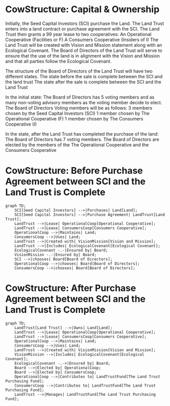 # CowStructure: Capital & Ownership
Initially, the Seed Capital Investors (SCI) purchase the Land.
The Land Trust enters into a land contract or purchase agreement with the SCI.
The Land Trust then grants a 99 year lease to two cooperatives:
 An Operational Cooperative  (Facilities or F)
 A Consumers Cooperative (Insiders of I)
The Land Trust will be created with Vision and Mission statement along with an Ecological Covenant.
The Board of Directors of the Land Trust will serve to ensure that the use of the land is in alignment with the Vision and Mission and that all parties follow the Ecological Covenant.

The structure of the Board of Directors of the Land Trust will have two different states.
The state before the sale is complete between the SCI and the land trust
The state after the sale is complete between the SCI and the Land Trust

In the initial state:
The Board of Directors has 5 voting members and as many non-voting advisory members as the voting member decide to elect.
The Board of Directors Voting members will be as follows:
3 members chosen by the Seed Capital Investors (SCI)
1 member chosen by The Operational Cooperative (F)
1 member chosen by The Consumers Cooperative (I)

In the state, after the Land Trust has completed the purchase of the land:
The Board of Directors has 7 voting members.
The Board of Directors are elected by the members of the The Operational Cooperative and the Consumers Cooperative



# CowStructure: Before Purchase Agreement between SCI and the Land Trust is Complete
```mermaid
graph TD;
    SCI[Seed Capital Investors] -->|Purchases| Land[Land];
    SCI[Seed Capital Investors] -->|Purchase Agreement| LandTrust[Land Trust];
    LandTrust -->|Lease| OperationalCoop[Operational Cooperative];
    LandTrust -->|Lease| ConsumersCoop[Consumers Cooperative];
    OperationalCoop -->|Maintains| Land;
    ConsumersCoop -->|Uses| Land;
    LandTrust -->|Created with| VisionMission[Vision and Mission];
    LandTrust -->|Includes| EcologicalCovenant[Ecological Covenant];
    EcologicalCovenant -.-|Ensured by| Board;
    VisionMission -.-|Ensured by| Board;
    SCI -->|chooses| Board[Board of Directors];
    OperationalCoop -->|chooses| Board[Board of Directors];
    ConsumersCoop -->|chooses| Board[Board of Directors];
```
    
# CowStructure: After Purchase Agreement between SCI and the Land Trust is Complete
```mermaid
graph TD;
    LandTrust[Land Trust] -->|Owns| Land[Land];
    LandTrust -->|Lease| OperationalCoop[Operational Cooperative];
    LandTrust -->|Lease| ConsumersCoop[Consumers Cooperative];
    OperationalCoop -->|Maintains| Land;
    ConsumersCoop -->|Uses| Land;
    LandTrust -->|Created with| VisionMission[Vision and Mission];
    VisionMission -->|Includes| EcologicalCovenant[Ecological Covenant];
    EcologicalCovenant -.->|Ensured by| Board;
    Board -->|Elected by| OperationalCoop;
    Board -->|Elected by| ConsumersCoop;
    OperationalCoop -->|Contributes to| LandTrustFund[The Land Trust Purchasing Fund];
    ConsumersCoop -->|Contributes to| LandTrustFund[The Land Trust Purchasing Fund];
    LandTrust -->|Manages| LandTrustFund[The Land Trust Purchasing Fund];
````

